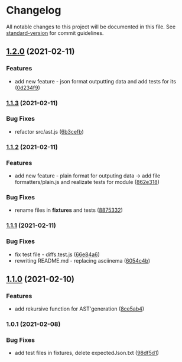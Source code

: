 # Changelog

All notable changes to this project will be documented in this file. See [standard-version](https://github.com/conventional-changelog/standard-version) for commit guidelines.

## [1.2.0](https://github.com/korolmaria/frontend-project-lvl2/compare/v1.1.3...v1.2.0) (2021-02-11)


### Features

* add new feature - json format outputting data and add tests for its ([0d234f9](https://github.com/korolmaria/frontend-project-lvl2/commit/0d234f9fdb42c09030e4c2478217df92af3d9d17))

### [1.1.3](https://github.com/korolmaria/frontend-project-lvl2/compare/v1.1.2...v1.1.3) (2021-02-11)


### Bug Fixes

* refactor src/ast.js ([6b3cefb](https://github.com/korolmaria/frontend-project-lvl2/commit/6b3cefb639e1e18b74a80498434bd4035a43a723))

### [1.1.2](https://github.com/korolmaria/frontend-project-lvl2/compare/v1.1.1...v1.1.2) (2021-02-11)


### Features

* add new feature - plain format for outputing data -> add file formatters/plain.js and realizate tests for module ([862e318](https://github.com/korolmaria/frontend-project-lvl2/commit/862e31871948c5c3c380865455f3847bab52e407))


### Bug Fixes

* rename files in __fixtures__ and tests ([8875332](https://github.com/korolmaria/frontend-project-lvl2/commit/8875332356cfbe3c7627ad23b0b572a8a174e689))

### [1.1.1](https://github.com/korolmaria/frontend-project-lvl2/compare/v1.1.0...v1.1.1) (2021-02-11)


### Bug Fixes

* fix test file - diffs.test.js ([66e84a6](https://github.com/korolmaria/frontend-project-lvl2/commit/66e84a64d3adf90d1d29d95a2b2184ec061c1184))
* rewriting README.md - replacing asciinema ([6054c4b](https://github.com/korolmaria/frontend-project-lvl2/commit/6054c4bdbf4ba36f2424162e27ce6a794fbd0d94))

## [1.1.0](https://github.com/korolmaria/frontend-project-lvl2/compare/v1.0.1...v1.1.0) (2021-02-10)


### Features

* add rekursive function for AST'generation ([8ce5ab4](https://github.com/korolmaria/frontend-project-lvl2/commit/8ce5ab433150483fe61a8ed07a4f36797fc1899c))

### 1.0.1 (2021-02-08)


### Bug Fixes

* add test files in fixtures, delete expectedJson.txt ([98df5d1](https://github.com/korolmaria/frontend-project-lvl2/commit/98df5d1191516d7cd1dc903516f1354fc425384d))
